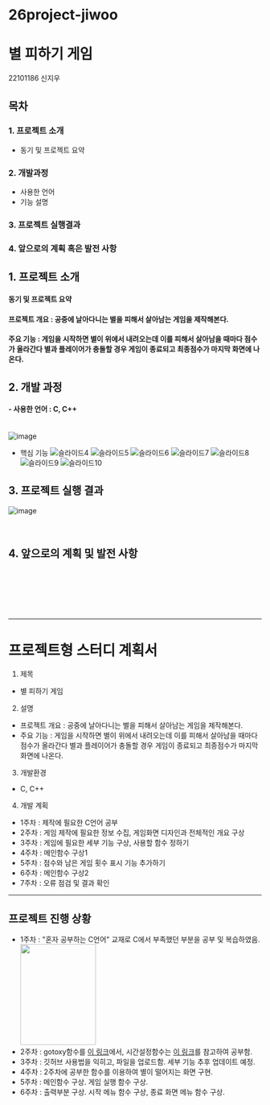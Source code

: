 # 26project-jiwoo

# 별 피하기 게임
22101186 신지우

## 목차
### 1. 프로젝트 소개
 - 동기 및 프로젝트 요약
### 2. 개발과정
 - 사용한 언어
 - 기능 설명
### 3. 프로젝트 실행결과
### 4. 앞으로의 계획 혹은 발전 사항

## 1. 프로젝트 소개
#### 동기 및 프로젝트 요약
#### 프로젝트 개요 : 공중에 날아다니는 별을 피해서 살아남는 게임을 제작해본다.
#### 주요 기능 : 게임을 시작하면 별이 위에서 내려오는데 이를 피해서 살아남을 때마다 점수가 올라간다 별과 플레이어가 충돌할 경우 게임이 종료되고 최종점수가 마지막 화면에 나온다.

## 2. 개발 과정
#### - 사용한 언어 : C, C++
<br> ![image](https://user-images.githubusercontent.com/90715224/188795705-068ad1cf-b536-4a47-9c59-9d84953afb85.png)
- 핵심 기능
![슬라이드4](https://user-images.githubusercontent.com/90715224/188796481-704a1ee3-f471-4b92-94be-42cbdc6e9aec.PNG)
![슬라이드5](https://user-images.githubusercontent.com/90715224/188796533-44300ee6-1fdc-4b69-b2ec-daa8e89793ae.PNG)
![슬라이드6](https://user-images.githubusercontent.com/90715224/188796542-9de25030-781e-4f7a-9a33-b6b580ee2c9d.PNG)
![슬라이드7](https://user-images.githubusercontent.com/90715224/188796546-2334d835-8839-4915-af11-0230b09421be.PNG)
![슬라이드8](https://user-images.githubusercontent.com/90715224/188796553-5380661d-0da1-4910-b418-2d44b0b40b49.PNG)
![슬라이드9](https://user-images.githubusercontent.com/90715224/188796558-174b8f7e-0b59-4137-aec2-58998738b472.PNG)
![슬라이드10](https://user-images.githubusercontent.com/90715224/188796566-6022963e-0d7f-46ca-bdb7-c14eeb0b7c38.PNG)

## 3. 프로젝트 실행 결과
![image](https://user-images.githubusercontent.com/90715224/188796650-2a93b496-6179-41aa-a6ed-830ae7b29110.png)

<br>

## 4. 앞으로의 계획 및 발전 사항

<br>
<br>
<br>
<br>
<br>

---
# 프로젝트형 스터디 계획서

1. 제목
- 별 피하기 게임

2. 설명
- 프로젝트 개요 : 공중에 날아다니는 별을 피해서 살아남는 게임을 제작해본다.
- 주요 기능 : 게임을 시작하면 별이 위에서 내려오는데 이를 피해서 살아남을 때마다 점수가 올라간다 별과 플레이어가 충돌할 경우 게임이 종료되고 최종점수가 마지막 화면에 나온다.

3. 개발환경
- C, C++

4. 개발 계획
- 1주차 : 제작에 필요한 C언어 공부
- 2주차 : 게임 제작에 필요한 정보 수집, 게임화면 디자인과 전체적인 개요 구상
- 3주차 : 게임에 필요한 세부 기능 구상, 사용할 함수 정하기
- 4주차 : 메인함수 구상1
- 5주차 : 점수와 남은 게임 횟수 표시 기능 추가하기
- 6주차 : 메인함수 구상2
- 7주차 : 오류 점검 및 결과 확인

---

## 프로젝트 진행 상황
- 1주차 : "혼자 공부하는 C언어" 교재로 C에서 부족했던 부분을 공부 및 복습하였음.<br> <img src="https://lh5.googleusercontent.com/IiWWJU3sTd4_0VLzoBktoQa0J9BDWW4d7Ljn6Jmc8Bh8Y1Pioh-ZS3BnBaUpEMKXUnAOWjU9WwrcV8t3ZOMmcKqA-qmxrpMRhvQMPs8ZhXCbrVit_vyCPTi2yYef4_qInD4bNUFD" width=150 height=200></img>
- 2주차 : gotoxy함수를 [이 링크](https://hyomyo.tistory.com/27)에서, 시간설정함수는 [이 링크](https://hyomyo.tistory.com/20?category=820372)를 참고하여 공부함.
- 3주차 : 깃허브 사용법을 익히고, 파일을 업로드함. 세부 기능 추후 업데이트 예정.
- 4주차 : 2주차에 공부한 함수를 이용하여 별이 떨어지는 화면 구현.
- 5주차 : 메인함수 구상. 게임 실행 함수 구상.
- 6주차 : 출력부분 구상. 시작 메뉴 함수 구상, 종료 화면 메뉴 함수 구상.

